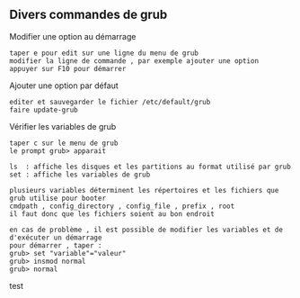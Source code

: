 ## Divers commandes de grub

Modifier une option au démarrage

    taper e pour edit sur une ligne du menu de grub
    modifier la ligne de commande , par exemple ajouter une option
    appuyer sur F10 pour démarrer
  
Ajouter une option par défaut

    editer et sauvegarder le fichier /etc/default/grub
    faire update-grub
 
Vérifier les variables de grub

    taper c sur le menu de grub
    le prompt grub> apparait
  
    ls  : affiche les disques et les partitions au format utilisé par grub
    set : affiche les variables de grub

    plusieurs variables déterminent les répertoires et les fichiers que grub utilise pour booter
    cmdpath , config_directory , config_file , prefix , root
    il faut donc que les fichiers soient au bon endroit
  
    en cas de problème , il est possible de modifier les variables et de d'exécuter un démarrage
    pour démarrer , taper :
    grub> set "variable"="valeur"
    grub> insmod normal
    grub> normal

test
